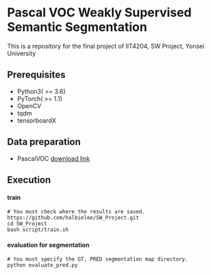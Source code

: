 # Pascal VOC Weakly Supervised Semantic Segmentation
This is a repository for the final project of IIT4204, SW Project, Yonsei University

## Prerequisites
- Python3( >= 3.6)
- PyTorch( >= 1.1)
- OpenCV
- tqdm
- tensorboardX

## Data preparation
- PascalVOC [download link](http://host.robots.ox.ac.uk/pascal/VOC/voc2012/VOCtrainval_11-May-2012.tar)

## Execution

#### train
```
# You must check where the results are saved.
https://github.com/halbielee/SW_Project.git
cd SW_Project
bash script/train.sh
```

#### evaluation for segmentation
```
# You must specify the GT, PRED segmentation map directory.
python evaluate_pred.py
```